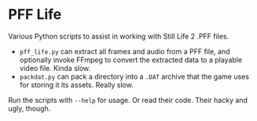 # PFF Life

Various Python scripts to assist in working with Still Life 2 .PFF files.

- `pff_life.py` can extract all frames and audio from a PFF file, and optionally
  invoke FFmpeg to convert the extracted data to a playable video file.
  Kinda slow.
- `packdat.py` can pack a directory into a `.DAT` archive that the game uses
  for storing it its assets. Really slow.

Run the scripts with `--help` for usage. Or read their code. Their hacky and ugly,
though.
